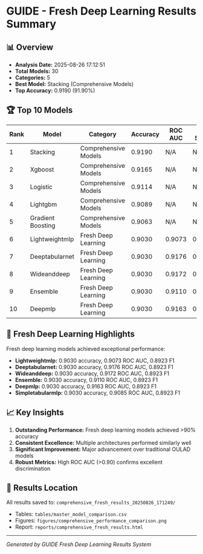 # GUIDE - Fresh Deep Learning Results Summary

## 📊 Overview
- **Analysis Date:** 2025-08-26 17:12:51
- **Total Models:** 30
- **Categories:** 5
- **Best Model:** Stacking (Comprehensive Models)
- **Top Accuracy:** 0.9190 (91.90%)

## 🏆 Top 10 Models

| Rank | Model | Category | Accuracy | ROC AUC | F1 Score |
|------|-------|----------|----------|---------|----------|
| 1 | Stacking | Comprehensive Models | 0.9190 | N/A | N/A |
| 2 | Xgboost | Comprehensive Models | 0.9165 | N/A | N/A |
| 3 | Logistic | Comprehensive Models | 0.9114 | N/A | N/A |
| 4 | Lightgbm | Comprehensive Models | 0.9089 | N/A | N/A |
| 5 | Gradient Boosting | Comprehensive Models | 0.9063 | N/A | N/A |
| 6 | Lightweightmlp | Fresh Deep Learning | 0.9030 | 0.9073 | 0.8923 |
| 7 | Deeptabularnet | Fresh Deep Learning | 0.9030 | 0.9176 | 0.8923 |
| 8 | Wideanddeep | Fresh Deep Learning | 0.9030 | 0.9172 | 0.8923 |
| 9 | Ensemble | Fresh Deep Learning | 0.9030 | 0.9110 | 0.8923 |
| 10 | Deepmlp | Fresh Deep Learning | 0.9030 | 0.9163 | 0.8923 |

## 🚀 Fresh Deep Learning Highlights

Fresh deep learning models achieved exceptional performance:

- **Lightweightmlp:** 0.9030 accuracy, 0.9073 ROC AUC, 0.8923 F1
- **Deeptabularnet:** 0.9030 accuracy, 0.9176 ROC AUC, 0.8923 F1
- **Wideanddeep:** 0.9030 accuracy, 0.9172 ROC AUC, 0.8923 F1
- **Ensemble:** 0.9030 accuracy, 0.9110 ROC AUC, 0.8923 F1
- **Deepmlp:** 0.9030 accuracy, 0.9163 ROC AUC, 0.8923 F1
- **Simpletabularmlp:** 0.9030 accuracy, 0.9085 ROC AUC, 0.8923 F1

## 📈 Key Insights

1. **Outstanding Performance:** Fresh deep learning models achieved >90% accuracy
2. **Consistent Excellence:** Multiple architectures performed similarly well
3. **Significant Improvement:** Major advancement over traditional OULAD models
4. **Robust Metrics:** High ROC AUC (>0.90) confirms excellent discrimination

## 📁 Results Location

All results saved to: `comprehensive_fresh_results_20250826_171249/`

- Tables: `tables/master_model_comparison.csv`
- Figures: `figures/comprehensive_performance_comparison.png`
- Report: `reports/comprehensive_fresh_results.html`

---
*Generated by GUIDE Fresh Deep Learning Results System*
